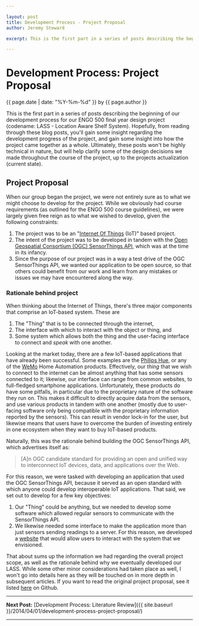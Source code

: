 ```yaml
---

layout: post
title: Development Process - Project Proposal
author: Jeremy Steward

excerpt: This is the first part in a series of posts describing the beginning of our development process for our ENGO 500 final year design project (codename LASS - Location Aware Shelf System). Hopefully, from reading through these blog posts, you'll gain some insight regarding the development progress of the project, and gain some insight into how the project came together as a whole. Ultimately, these posts won't be highly technical in nature, but will help clarify some of the design decisions we made throughout the course of the project, up to the projects actualization (current state). 

---
```

# Development Process: Project Proposal
<p class='blog-post-meta'>{{ page.date | date: "%Y-%m-%d" }} by {{ page.author }}</p>

This is the first part in a series of posts describing the beginning of our development process for our ENGO 500 final year design project (codename: LASS - Location Aware Shelf System). Hopefully, from reading through these blog posts, you'll gain some insight regarding the development progress of the project, and gain some insight into how the project came together as a whole. Ultimately, these posts won't be highly technical in nature, but will help clarify some of the design decisions we made throughout the course of the project, up to the projects actualization (current state). 

## Project Proposal 

When our group began the project, we were not entirely sure as to what we might choose to develop for the project. While we obviously had course requirements (as outlined for the ENGO 500 course guidelines), we were largely given free reign as to what we wished to develop, given the following constraints: 

1. The project was to be an "[Internet Of Things](http://www.rfidjournal.com/articles/view?4986) (IoT)" based project. 
2. The intent of the project was to be developed in tandem with the [Open Geospatial Consortium (OGC) SensorThings API](http://www.belkin.com/us/Products/home-automation/c/wemo-home-automation/), which was at the time in its infancy.
3. Since the purpose of our project was in a way a test drive of the OGC SensorThings API, we wanted our application to be open source, so that others could benefit from our work and learn from any mistakes or issues we may have encountered along the way. 

### Rationale behind project

When thinking about the Internet of Things, there's three major components that comprise an IoT-based system. These are 

1. The "Thing" that is to be connected through the internet,
2. The interface with which to interact with the object or thing, and
3. Some system which allows both the thing and the user-facing interface to connect and *speak* with one another. 

Looking at the market today, there are a few IoT-based applications that have already been successful. Some examples are the [Philips Hue](http://meethue.com/), or any of the [WeMo](http://www.belkin.com/us/Products/home-automation/c/wemo-home-automation/) Home Automation products. Effectively, our *thing* that we wish to connect to the internet can be almost anything that has some sensors connected to it; likewise, our interface can range from common websites, to full-fledged smartphone applications. Unfortunately, these products do have some pitfalls, in particular due to the proprietary nature of the software they run on. This makes it difficult to directly acquire data from the sensors, and use various products in tandem with one another (mostly due to user-facing software only being compatible with the proprietary information reported by the sensors). This can result in vendor lock-in for the user, but likewise means that users have to overcome the burden of investing entirely in one ecosystem when they want to buy IoT-based products.

Naturally, this was the rationale behind building the OGC SensorThings API, which advertises itself as: 

> [A]n OGC candidate standard for providing an open and unified way to interconnect IoT devices, data, and applications over the Web.

For this reason, we were tasked with developing an application that used the OGC SensorThings API, because it served as an open standard with which anyone could develop interoperable IoT applications. That said, we set out to develop for a few key objectives: 

1. Our "Thing" could be anything, but we needed to develop some software which allowed regular sensors to communicate with the SensorThings API.
2. We likewise needed some interface to make the application more than just sensors sending readings to a server. For this reason, we developed a [website](https://github.com/ThatGeoGuy/ENGO500-Webserver) that would allow users to interact with the system that we envisioned. 

That about sums up the information we had regarding the overall project scope, as well as the rationale behind why we eventually developed our LASS. While some other minor considerations had taken place as well, I won't go into details here as they will be touched on in more depth in subsequent articles. If you want to read the original project proposal, see it listed [here](https://github.com/ThatGeoGuy/ENGO500/raw/master/Reports/Proposal/GIS%26LT2_ProjectProposal_2013-09-27.pdf) on Github. 

* * *

**Next Post:** [Development Process: Literature Review]({{ site.baseurl }}/2014/04/01/development-process-project-proposal/)

* * *
